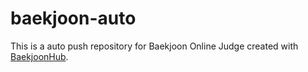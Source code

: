 # baekjoon-auto
This is a auto push repository for Baekjoon Online Judge created with [BaekjoonHub](https://github.com/BaekjoonHub/BaekjoonHub).
